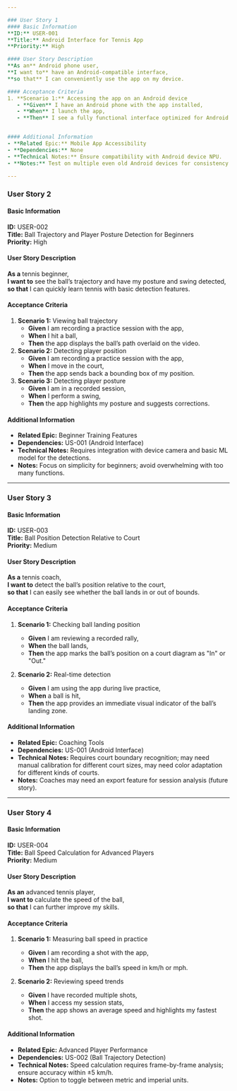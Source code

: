 ```yaml
---

### User Story 1
#### Basic Information
**ID:** USER-001  
**Title:** Android Interface for Tennis App  
**Priority:** High  

#### User Story Description
**As an** Android phone user,  
**I want to** have an Android-compatible interface,  
**so that** I can conveniently use the app on my device.

#### Acceptance Criteria
1. **Scenario 1:** Accessing the app on an Android device  
   - **Given** I have an Android phone with the app installed,  
   - **When** I launch the app,  
   - **Then** I see a fully functional interface optimized for Android.


#### Additional Information
- **Related Epic:** Mobile App Accessibility  
- **Dependencies:** None
- **Technical Notes:** Ensure compatibility with Android device NPU.  
- **Notes:** Test on multiple even old Android devices for consistency.

---
```


### User Story 2
#### Basic Information
**ID:** USER-002  
**Title:** Ball Trajectory and Player Posture Detection for Beginners  
**Priority:** High  

#### User Story Description
**As a** tennis beginner,  
**I want to** see the ball’s trajectory and have my posture and swing detected,  
**so that** I can quickly learn tennis with basic detection features.

#### Acceptance Criteria
1. **Scenario 1:** Viewing ball trajectory  
   - **Given** I am recording a practice session with the app,  
   - **When** I hit a ball,  
   - **Then** the app displays the ball’s path overlaid on the video.
2. **Scenario 2:** Detecting player position  
   - **Given** I am recording a practice session with the app,  
   - **When** I move in the court,  
   - **Then** the app sends back a bounding box of my position.
3. **Scenario 3:** Detecting player posture  
   - **Given** I am in a recorded session,  
   - **When** I perform a swing,  
   - **Then** the app highlights my posture and suggests corrections.

#### Additional Information
- **Related Epic:** Beginner Training Features  
- **Dependencies:** US-001 (Android Interface)
- **Technical Notes:** Requires integration with device camera and basic ML model for the detections.  
- **Notes:** Focus on simplicity for beginners; avoid overwhelming with too many functions.

---

### User Story 3
#### Basic Information
**ID:** USER-003  
**Title:** Ball Position Detection Relative to Court  
**Priority:** Medium  

#### User Story Description
**As a** tennis coach,  
**I want to** detect the ball’s position relative to the court,  
**so that** I can easily see whether the ball lands in or out of bounds.

#### Acceptance Criteria
1. **Scenario 1:** Checking ball landing position  
   - **Given** I am reviewing a recorded rally,  
   - **When** the ball lands,  
   - **Then** the app marks the ball’s position on a court diagram as "In" or "Out."

2. **Scenario 2:** Real-time detection  
   - **Given** I am using the app during live practice,  
   - **When** a ball is hit,  
   - **Then** the app provides an immediate visual indicator of the ball’s landing zone.

#### Additional Information
- **Related Epic:** Coaching Tools 
- **Dependencies:** US-001 (Android Interface)
- **Technical Notes:** Requires court boundary recognition; may need manual calibration for different court sizes, may need color adaptation for different kinds of courts.  
- **Notes:** Coaches may need an export feature for session analysis (future story).

---

### User Story 4
#### Basic Information
**ID:** USER-004  
**Title:** Ball Speed Calculation for Advanced Players  
**Priority:** Medium  

#### User Story Description
**As an** advanced tennis player,  
**I want to** calculate the speed of the ball,  
**so that** I can further improve my skills.

#### Acceptance Criteria
1. **Scenario 1:** Measuring ball speed in practice  
   - **Given** I am recording a shot with the app,  
   - **When** I hit the ball,  
   - **Then** the app displays the ball’s speed in km/h or mph.

2. **Scenario 2:** Reviewing speed trends  
   - **Given** I have recorded multiple shots,  
   - **When** I access my session stats,  
   - **Then** the app shows an average speed and highlights my fastest shot.

#### Additional Information
- **Related Epic:** Advanced Player Performance  
- **Dependencies:** US-002 (Ball Trajectory Detection)  
- **Technical Notes:** Speed calculation requires frame-by-frame analysis; ensure accuracy within ±5 km/h.  
- **Notes:** Option to toggle between metric and imperial units.

